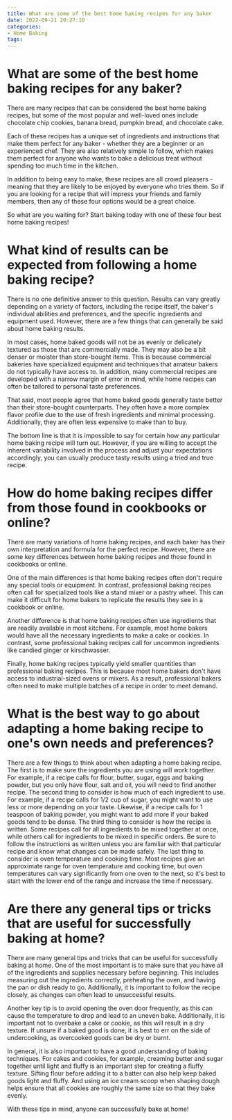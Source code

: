 ```yaml
---
title: What are some of the best home baking recipes for any baker
date: 2022-09-21 20:27:10
categories:
- Home Baking
tags:
---
```



#  What are some of the best home baking recipes for any baker?

There are many recipes that can be considered the best home baking recipes, but some of the most popular and well-loved ones include chocolate chip cookies, banana bread, pumpkin bread, and chocolate cake.

Each of these recipes has a unique set of ingredients and instructions that make them perfect for any baker - whether they are a beginner or an experienced chef. They are also relatively simple to follow, which makes them perfect for anyone who wants to bake a delicious treat without spending too much time in the kitchen.

In addition to being easy to make, these recipes are all crowd pleasers - meaning that they are likely to be enjoyed by everyone who tries them. So if you are looking for a recipe that will impress your friends and family members, then any of these four options would be a great choice.

So what are you waiting for? Start baking today with one of these four best home baking recipes!

#  What kind of results can be expected from following a home baking recipe?

There is no one definitive answer to this question. Results can vary greatly depending on a variety of factors, including the recipe itself, the baker's individual abilities and preferences, and the specific ingredients and equipment used. However, there are a few things that can generally be said about home baking results.

In most cases, home baked goods will not be as evenly or delicately textured as those that are commercially made. They may also be a bit denser or moister than store-bought items. This is because commercial bakeries have specialized equipment and techniques that amateur bakers do not typically have access to. In addition, many commercial recipes are developed with a narrow margin of error in mind, while home recipes can often be tailored to personal taste preferences.

That said, most people agree that home baked goods generally taste better than their store-bought counterparts. They often have a more complex flavor profile due to the use of fresh ingredients and minimal processing. Additionally, they are often less expensive to make than to buy.

The bottom line is that it is impossible to say for certain how any particular home baking recipe will turn out. However, if you are willing to accept the inherent variability involved in the process and adjust your expectations accordingly, you can usually produce tasty results using a tried and true recipe.

#  How do home baking recipes differ from those found in cookbooks or online?

There are many variations of home baking recipes, and each baker has their own interpretation and formula for the perfect recipe. However, there are some key differences between home baking recipes and those found in cookbooks or online.

One of the main differences is that home baking recipes often don't require any special tools or equipment. In contrast, professional baking recipes often call for specialized tools like a stand mixer or a pastry wheel. This can make it difficult for home bakers to replicate the results they see in a cookbook or online.

Another difference is that home baking recipes often use ingredients that are readily available in most kitchens. For example, most home bakers would have all the necessary ingredients to make a cake or cookies. In contrast, some professional baking recipes call for uncommon ingredients like candied ginger or kirschwasser.

Finally, home baking recipes typically yield smaller quantities than professional baking recipes. This is because most home bakers don't have access to industrial-sized ovens or mixers. As a result, professional bakers often need to make multiple batches of a recipe in order to meet demand.

#  What is the best way to go about adapting a home baking recipe to one's own needs and preferences?

There are a few things to think about when adapting a home baking recipe. The first is to make sure the ingredients you are using will work together. For example, if a recipe calls for flour, butter, sugar, eggs and baking powder, but you only have flour, salt and oil, you will need to find another recipe. The second thing to consider is how much of each ingredient to use. For example, if a recipe calls for 1/2 cup of sugar, you might want to use less or more depending on your taste. Likewise, if a recipe calls for 1 teaspoon of baking powder, you might want to add more if your baked goods tend to be dense. The third thing to consider is how the recipe is written. Some recipes call for all ingredients to be mixed together at once, while others call for ingredients to be mixed in specific orders. Be sure to follow the instructions as written unless you are familiar with that particular recipe and know what changes can be made safely. The last thing to consider is oven temperature and cooking time. Most recipes give an approximate range for oven temperature and cooking time, but oven temperatures can vary significantly from one oven to the next, so it's best to start with the lower end of the range and increase the time if necessary.

#  Are there any general tips or tricks that are useful for successfully baking at home?

There are many general tips and tricks that can be useful for successfully baking at home. One of the most important is to make sure that you have all of the ingredients and supplies necessary before beginning. This includes measuring out the ingredients correctly, preheating the oven, and having the pan or dish ready to go. Additionally, it is important to follow the recipe closely, as changes can often lead to unsuccessful results.

Another key tip is to avoid opening the oven door frequently, as this can cause the temperature to drop and lead to an uneven bake. Additionally, it is important not to overbake a cake or cookie, as this will result in a dry texture. If unsure if a baked good is done, it is best to err on the side of undercooking, as overcooked goods can be dry or burnt.

In general, it is also important to have a good understanding of baking techniques. For cakes and cookies, for example, creaming butter and sugar together until light and fluffy is an important step for creating a fluffy texture. Sifting flour before adding it to a batter can also help keep baked goods light and fluffy. And using an ice cream scoop when shaping dough helps ensure that all cookies are roughly the same size so that they bake evenly.

With these tips in mind, anyone can successfully bake at home!